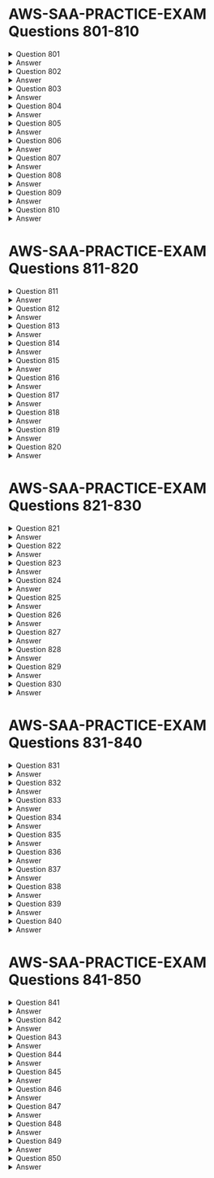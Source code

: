 # AWS-SAA-PRACTICE-EXAM Questions 801-810

<details>
  <summary>Question 801</summary>

A financial company needs to handle highly sensitive data. The company will store the data in an Amazon S3 bucket. The company needs to ensure that the data is encrypted in transit and at rest. The company must manage the encryption keys outside the AWS Cloud. Which solution will meet these requirements?

-   [ ] A.
    Encrypt the data in the S3 bucket with server-side encryption (SSE) that uses an AWS Key Management Service (AWS KMS) customer managed key.
-   [ ] B.
    Encrypt the data in the S3 bucket with server-side encryption (SSE) that uses an AWS Key Management Service (AWS KMS) AWS managed key.
-   [ ] C.
    Encrypt the data in the S3 bucket with the default server-side encryption (SSE).
-   [ ] D.
    Encrypt the data at the company's data center before storing the data in the S3 bucket.

</details>

<details>
  <summary>Answer</summary>

-   [ ] D.
    Encrypt the data at the company's data center before storing the data in the S3 bucket.

Why this is the correct answer:

-   [ ]
    Encrypting the data before it reaches AWS allows the company to maintain full control over the encryption keys.
-   [ ]
    This satisfies the requirement that the company manage the encryption keys outside of the AWS Cloud.

<hr> Why are the other answers wrong? <hr>

-   [ ]
    A and B. AWS KMS, whether using customer managed or AWS managed keys, involves AWS managing part or all of the key management, which does not meet the requirement.
-   [ ]
    C. Default server-side encryption (SSE-S3) is managed by AWS and does not allow the company to manage the encryption keys.

</details>

<details>
  <summary>Question 802</summary>

A company wants to run its payment application on AWS. The application receives payment notifications from mobile devices. Payment notifications require a basic validation before they are sent for further processing. The backend processing application is long running and requires compute and memory to be adjusted. The company does not want to manage the infrastructure. Which solution will meet these requirements with the LEAST operational overhead?

-   [ ] A.
    Create an Amazon Simple Queue Service (Amazon SQS) queue. Integrate the queue with an Amazon EventBridge rule to receive payment notifications from mobile devices. Configure the rule to validate payment notifications and send the notifications to the backend application. Deploy the backend application on Amazon Elastic Kubernetes Service (Amazon EKS) Anywhere. Create a standalone cluster.
-   [ ] B.
    Create an Amazon API Gateway API. Integrate the API with an AWS Step Functions state machine to receive payment notifications from mobile devices. Invoke the state machine to validate payment notifications and send the notifications to the backend application. Deploy the backend application on Amazon Elastic Kubernetes Service (Amazon EKS). Configure an EKS cluster with self-managed nodes.
-   [ ] C.
    Create an Amazon Simple Queue Service (Amazon SQS) queue. Integrate the queue with an Amazon EventBridge rule to receive payment notifications from mobile devices. Configure the rule to validate payment notifications and send the notifications to the backend application. Deploy the backend application on Amazon EC2 Spot Instances. Configure a Spot Fleet with a default allocation strategy.
-   [ ] D.
    Create an Amazon API Gateway API. Integrate the API with AWS Lambda to receive payment notifications from mobile devices. Invoke a Lambda function to validate payment notifications and send the notifications to the backend application. Deploy the backend application on Amazon Elastic Container Service (Amazon ECS). Configure Amazon ECS with an AWS Fargate launch type.

</details>

<details>
  <summary>Answer</summary>

-   [ ] D.
    Create an Amazon API Gateway API. Integrate the API with AWS Lambda to receive payment notifications from mobile devices. Invoke a Lambda function to validate payment notifications and send the notifications to the backend application. Deploy the backend application on Amazon Elastic Container Service (Amazon ECS). Configure Amazon ECS with an AWS Fargate launch type.

Why this is the correct answer:

-   [ ]
    Amazon API Gateway and AWS Lambda are serverless services that handle the receiving and processing of payment notifications without infrastructure management.
-   [ ]
    Amazon ECS with AWS Fargate launch type also eliminates the need to manage the underlying EC2 instances for the backend application.
-   [ ]
    This combination provides a fully managed, scalable, and cost-effective solution.

<hr> Why are the other answers wrong? <hr>

-   [ ]
    A and B. Amazon EKS Anywhere and self-managed nodes in EKS require managing the Kubernetes infrastructure, which increases operational overhead.
-   [ ]
    C. Amazon EC2 Spot Instances require managing EC2 instances and dealing with potential interruptions, which increases operational overhead.

</details>

<details>
  <summary>Question 803</summary>

A solutions architect is designing a user authentication solution for a company. The solution must invoke two-factor authentication for users that log in from inconsistent geographical locations, IP addresses, or devices. The solution must also be able to scale up to accommodate millions of users. Which solution will meet these requirements?

-   [ ] A.
    Configure Amazon Cognito user pools for user authentication. Enable the risk-based adaptive authentication feature with multifactor authentication (MFA).
-   [ ] B.
    Configure Amazon Cognito identity pools for user authentication. Enable multi-factor authentication (MFA).
-   [ ] C.
    Configure AWS Identity and Access Management (IAM) users for user authentication. Attach an IAM policy that allows the AllowManage OwnUserMFA action.
-   [ ] D.
    Configure AWS IAM Identity Center (AWS Single Sign-On) authentication for user authentication. Configure the permission sets to require multi-factor authentication (MFA).

</details>

<details>
  <summary>Answer</summary>

-   [ ] A.
    Configure Amazon Cognito user pools for user authentication. Enable the risk-based adaptive authentication feature with multifactor authentication (MFA).

Why this is the correct answer:

-   [ ]
    Amazon Cognito user pools provide user directory services and support for MFA.
-   [ ]
    The risk-based adaptive authentication feature can dynamically require MFA based on contextual information like location, IP address, and device.
-   [ ]
    Cognito user pools are designed to scale to millions of users.

<hr> Why are the other answers wrong? <hr>

-   [ ]
    B. Amazon Cognito identity pools are for authorizing access to AWS resources, not for user authentication.
-   [ ]
    C. IAM users are for managing AWS resource access, not for authenticating application users. IAM does not provide risk-based adaptive authentication.
-   [ ]
    D. AWS IAM Identity Center (successor to AWS Single Sign-On) is for federated authentication to AWS accounts and applications, not for managing user authentication within an application.

</details>

<details>
  <summary>Question 804</summary>

A company has an Amazon S3 data lake. The company needs a solution that transforms the data from the data lake and loads the data into a data warehouse every day. The data warehouse must have massively parallel processing (MPP) capabilities. Data analysts then need to create and train machine learning (ML) models by using SQL commands on the data. The solution must use serverless AWS services wherever possible. Which solution will meet these requirements?

-   [ ] A.
    Run a daily Amazon EMR job to transform the data and load the data into Amazon Redshift. Use Amazon Redshift ML to create and train the ML models.
-   [ ] B.
    Run a daily Amazon EMR job to transform the data and load the data into Amazon Aurora Serverless. Use Amazon Aurora ML to create and train the ML models.
-   [ ] C.
    Run a daily AWS Glue job to transform the data and load the data into Amazon Redshift Serverless. Use Amazon Redshift ML to create and train the ML models.
-   [ ] D.
    Run a daily AWS Glue job to transform the data and load the data into Amazon Athena tables. Use Amazon Athena ML to create and train the ML models.

</details>

<details>
  <summary>Answer</summary>

-   [ ] C.
    Run a daily AWS Glue job to transform the data and load the data into Amazon Redshift Serverless. Use Amazon Redshift ML to create and train the ML models.

Why this is the correct answer:

-   [ ]
    AWS Glue is a serverless data integration service that can transform data.
-   [ ]
    Amazon Redshift Serverless provides a serverless data warehouse with MPP capabilities.
-   [ ]
    Amazon Redshift ML enables creating and training ML models using SQL.
-   [ ]
    This combination meets all requirements using serverless services.

<hr> Why are the other answers wrong? <hr>

-   [ ]
    A and B. Amazon EMR is not serverless, and Amazon Aurora Serverless does not have the same MPP capabilities as Redshift, nor does it offer built-in ML capabilities like Redshift ML.
-   [ ]
    D. Amazon Athena is a serverless query service, not a data warehouse. While it can be used for analysis, it is not optimized for the same data warehousing and ML use cases as Redshift. Amazon Athena ML also has different capabilities than Redshift ML.

</details>

<details>
  <summary>Question 805</summary>

A company runs containers in a Kubernetes environment in the company's local data center. The company wants to use Amazon Elastic Kubernetes Service (Amazon EKS) and other AWS managed services. Data must remain locally in the company's data center and cannot be stored in any remote site or cloud to maintain compliance. Which solution will meet these requirements?

-   [ ] A.
    Deploy AWS Local Zones in the company's data center.
-   [ ] B.
    Use an AWS Snowmobile in the company's data center.
-   [ ] C.
    Install an AWS Outposts rack in the company's data center.
-   [ ] D.
    Install an AWS Snowball Edge Storage Optimized node in the data center.

</details>

<details>
  <summary>Answer</summary>

-   [ ] C.
    Install an AWS Outposts rack in the company's data center.

Why this is the correct answer:

-   [ ]
    AWS Outposts brings AWS infrastructure and services to your on-premises data center.
-   [ ]
    This allows the company to run Amazon EKS and other AWS services on-premises, ensuring data remains local.

<hr> Why are the other answers wrong? <hr>

-   [ ]
    A. AWS Local Zones are an extension of an AWS Region and are not deployed in the company's data center.
-   [ ]
    B. AWS Snowmobile is a data transfer service for moving large amounts of data into AWS, not for running AWS services on-premises.
-   [ ]
    D. AWS Snowball Edge is a device for edge computing and data transfer, not for running EKS or other AWS services on-premises.

</details>

<details>
  <summary>Question 806</summary>

A social media company has workloads that collect and process data. The workloads store the data in on-premises NFS storage. The data store cannot scale fast enough to meet the company's expanding business needs. The company wants to migrate the current data store to AWS. Which solution will meet these requirements MOST cost-effectively?

-   [ ] A.
    Set up an AWS Storage Gateway Volume Gateway. Use an Amazon S3 Lifecycle policy to transition the data to the appropriate storage class.
-   [ ] B.
    Set up an AWS Storage Gateway Amazon S3 File Gateway. Use an Amazon S3 Lifecycle policy to transition the data to the appropriate storage class.
-   [ ] C.
    Use the Amazon Elastic File System (Amazon EFS) Standard-Infrequent Access (Standard-IA) storage class. Activate the infrequent access lifecycle policy.
-   [ ] D.
    Use the Amazon Elastic File System (Amazon EFS) One Zone-Infrequent Access (One Zone-IA) storage class. Activate the infrequent access lifecycle policy.

</details>

<details>
  <summary>Answer</summary>

-   [ ] B.
    Set up an AWS Storage Gateway Amazon S3 File Gateway. Use an Amazon S3 Lifecycle policy to transition the data to the appropriate storage class.

Why this is the correct answer:

-   [ ]
    AWS Storage Gateway File Gateway allows you to store data in Amazon S3 while providing local access to applications via file protocols.
-   [ ]
    S3 Lifecycle policies automate the movement of data to lower-cost storage classes, optimizing costs.
-   [ ]
    This is cost-effective because you leverage S3's scalability and cost-efficiency.

<hr> Why are the other answers wrong? <hr>

-   [ ]
    A. Volume Gateway presents block storage to on-premises applications, which is not suitable for file-based workloads and is generally more expensive than S3.
-   [ ]
    C and D. Amazon EFS is a scalable file storage service for use with EC2 instances. While it provides file storage, it is generally more expensive than S3 for large-scale data storage, and using infrequent access tiers does not provide the same cost optimization as S3 Lifecycle policies.

</details>

<details>
  <summary>Question 807</summary>

A company uses high concurrency AWS Lambda functions to process a constantly increasing number of messages in a message queue during marketing events. The Lambda functions use CPU intensive code to process the messages. The company wants to reduce the compute costs and to maintain service latency for its customers. Which solution will meet these requirements?

-   [ ] A.
    Configure reserved concurrency for the Lambda functions. Decrease the memory allocated to the Lambda functions.
-   [ ] B.
    Configure reserved concurrency for the Lambda functions. Increase the memory according to AWS Compute Optimizer recommendations.
-   [ ] C.
    Configure provisioned concurrency for the Lambda functions. Decrease the memory allocated to the Lambda functions.
-   [ ] D.
    Configure provisioned concurrency for the Lambda functions. Increase the memory according to AWS Compute Optimizer recommendations.

</details>

<details>
  <summary>Answer</summary>

-   [ ] D.
    Configure provisioned concurrency for the Lambda functions. Increase the memory according to AWS Compute Optimizer recommendations.

Why this is the correct answer:

-   [ ]
    Provisioned concurrency keeps Lambda functions initialized and ready to respond, minimizing cold starts and maintaining low latency.
-   [ ]
    Increasing memory can improve CPU performance for Lambda functions, as Lambda allocates CPU power proportionally to memory.
-   [ ]
    AWS Compute Optimizer provides recommendations for optimizing Lambda function memory allocation based on performance data.

<hr> Why are the other answers wrong? <hr>

-   [ ]
    A. Reserved concurrency helps to manage concurrency but does not eliminate cold starts or improve CPU performance. Decreasing memory would likely worsen CPU performance.
-   [ ]
    B. Reserved concurrency does not address cold starts. Increasing memory without considering Compute Optimizer recommendations might not be cost-effective.
-   [ ]
    C. Provisioned concurrency helps with cold starts, but decreasing memory would likely reduce CPU performance.

</details>

<details>
  <summary>Question 808</summary>

A company runs its workloads on Amazon Elastic Container Service (Amazon ECS). The container images that the ECS task definition uses need to be scanned for Common Vulnerabilities and Exposures (CVEs). New container images that are created also need to be scanned. Which solution will meet these requirements with the FEWEST changes to the workloads?

-   [ ] A.
    Use Amazon Elastic Container Registry (Amazon ECR) as a private image repository to store the container images. Specify scan on push filters for the ECR basic scan.
-   [ ] B.
    Store the container images in an Amazon S3 bucket. Use Amazon Macie to scan the images. Use an S3 Event Notification to initiate a Macie scan for every event with an s3:ObjectCreated:Put event type.
-   [ ] C.
    Deploy the workloads to Amazon Elastic Kubernetes Service (Amazon EKS). Use Amazon Elastic Container Registry (Amazon ECR) as a private image repository. Specify scan on push filters for the ECR enhanced scan.
-   [ ] D.
    Store the container images in an Amazon S3 bucket that has versioning enabled. Configure an S3 Event Notification for s3:ObjectCreated:\* events to invoke an AWS Lambda function. Configure the Lambda function to initiate an Amazon Inspector scan.

</details>

<details>
  <summary>Answer</summary>

-   [ ] A.
    Use Amazon Elastic Container Registry (Amazon ECR) as a private image repository to store the container images. Specify scan on push filters for the ECR basic scan.

Why this is the correct answer:

-   [ ]
    Amazon ECR can scan container images for vulnerabilities when they are pushed to the repository.
-   [ ]
    This integrates directly with the container image storage and requires minimal changes to the workload deployment process.

<hr> Why are the other answers wrong? <hr>

-   [ ]
    B. Amazon Macie is a data security and privacy service that discovers sensitive data in S3, not for scanning container images for CVEs. This solution is not designed for this purpose.
-   [ ]
    C. Deploying workloads to Amazon EKS is not necessary for scanning container images. ECR can scan images regardless of where they are deployed.
-   [ ]
    D. Storing images in S3 and using Lambda and Inspector adds complexity and is not as efficient as using ECR's built-in scanning.

</details>

<details>
  <summary>Question 809</summary>

A company uses an AWS Batch job to run its end-of-day sales process. The company needs a serverless solution that will invoke a third-party reporting application when the AWS Batch job is successful. The reporting application has an HTTP API interface that uses username and password authentication. Which solution will meet these requirements?

-   [ ] A.
    Configure an Amazon EventBridge rule to match incoming AWS Batch job SUCCEEDED events. Configure the third-party API as an EventBridge API destination with a username and password. Set the API destination as the EventBridge rule target.
-   [ ] B.
    Configure Amazon EventBridge Scheduler to match incoming AWS Batch job SUCCEEDED events. Configure an AWS Lambda function to invoke the third-party API by using a username and password. Set the Lambda function as the EventBridge rule target.
-   [ ] C.
    Configure an AWS Batch job to publish job SUCCEEDED events to an Amazon API Gateway REST API. Configure an HTTP proxy integration on the API Gateway REST API to invoke the third-party API by using a username and password.
-   [ ] D.
    Configure an AWS Batch job to publish job SUCCEEDED events to an Amazon API Gateway REST API. Configure a proxy integration on the API Gateway REST API to an AWS Lambda function. Configure the Lambda function to invoke the third-party API by using a username and password.

</details>

<details>
  <summary>Answer</summary>

-   [ ] A.
    Configure an Amazon EventBridge rule to match incoming AWS Batch job SUCCEEDED events. Configure the third-party API as an EventBridge API destination with a username and password. Set the API destination as the EventBridge rule target.

Why this is the correct answer:

-   [ ]
    Amazon EventBridge can directly invoke HTTP API endpoints using API destinations.
-   [ ]
    This simplifies the process of connecting AWS services to external APIs without needing additional services like Lambda or API Gateway.
-   [ ]
    EventBridge API destinations can handle authentication, making it suitable for invoking the third-party API.

<hr> Why are the other answers wrong? <hr>

-   [ ]
    B. EventBridge Scheduler is for scheduling events, not for reacting to events like a successful Batch job. Using Lambda adds complexity.
-   [ ]
    C and D. Using API Gateway to invoke the third-party API adds unnecessary complexity compared to EventBridge API destinations. It introduces another service that needs to be configured and managed.

</details>

<details>
  <summary>Question 810</summary>

A company collects and processes data from a vendor. The vendor stores its data in an Amazon RDS for MySQL database in the vendor's own AWS account. The company's VPC does not have an internet gateway, an AWS Direct Connect connection, or an AWS Site-to-Site VPN connection. The company needs to access the data that is in the vendor database. Which solution will meet this requirement?

-   [ ] A.
    Instruct the vendor to sign up for the AWS Hosted Connection Direct Connect Program. Use VPC peering to connect the company's VPC and the vendor's VPC.
-   [ ] B.
    Configure a client VPN connection between the company's VPC and the vendor's VPC. Use VPC peering to connect the company's VPC and the vendor's VPC.
-   [ ] C.
    Instruct the vendor to create a Network Load Balancer (NLB). Place the NLB in front of the Amazon RDS for MySQL database. Use AWS PrivateLink to integrate the company's VPC and the vendor's VPC.
-   [ ] D.
    Use AWS Transit Gateway to integrate the company's VPC and the vendor's VPC. Use VPC peering to connect the company's VPC and the vendor's VPC.

</details>

<details>
  <summary>Answer</summary>

-   [ ] C.
    Instruct the vendor to create a Network Load Balancer (NLB). Place the NLB in front of the Amazon RDS for MySQL database. Use AWS PrivateLink to integrate the company's VPC and the vendor's VPC.

Why this is the correct answer:

-   [ ]
    AWS PrivateLink allows you to access services across VPCs and accounts privately, without traversing the internet.
-   [ ]
    An NLB in front of the RDS database enables PrivateLink to access the database.
-   [ ]
    This solution works even without an internet gateway, Direct Connect, or Site-to-Site VPN.

<hr> Why are the other answers wrong? <hr>

-   [ ]
    A. Direct Connect requires a physical connection and is not needed for this scenario. VPC peering alone does not provide access without a network connection.
-   [ ]
    B. Client VPN is for individual users to connect to a VPC, not for VPC-to-VPC communication. VPC peering alone is insufficient.
-   [ ]
    D. Transit Gateway is for connecting multiple VPCs and on-premises networks, not necessary for this point-to-point connection. VPC peering alone is insufficient.

</details>


# AWS-SAA-PRACTICE-EXAM Questions 811-820

<details>
  <summary>Question 811</summary>

A company wants to set up Amazon Managed Grafana as its visualization tool. The company wants to visualize data from its Amazon RDS database as one data source. The company needs a secure solution that will not expose the data over the internet. Which solution will meet these requirements?

-   [ ] A.
    Create an Amazon Managed Grafana workspace without a VPC. Create a public endpoint for the RDS database. Configure the public endpoint as a data source in Amazon Managed Grafana.
-   [ ] B.
    Create an Amazon Managed Grafana workspace in a VPC. Create a private endpoint for the RDS database. Configure the private endpoint as a data source in Amazon Managed Grafana.
-   [ ] C.
    Create an Amazon Managed Grafana workspace without a VPCCreate an AWS PrivateLink endpoint to establish a connection between Amazon Managed Grafana and Amazon RDS. Set up Amazon RDS as a data source in Amazon Managed Grafana.
-   [ ] D.
    Create an Amazon Managed Grafana workspace in a VPC. Create a public endpoint for the RDS database. Configure the public endpoint as a data source in Amazon Managed Grafana.

</details>

<details>
  <summary>Answer</summary>

-   [ ] B.
    Create an Amazon Managed Grafana workspace in a VPC. Create a private endpoint for the RDS database. Configure the private endpoint as a data source in Amazon Managed Grafana.

Why this is the correct answer:

-   [ ]
    Creating both the Grafana workspace and the RDS database with private endpoints within a VPC ensures that the data communication does not traverse the internet.
-   [ ]
    This provides a secure and isolated environment for data visualization.

<hr> Why are the other answers wrong? <hr>

-   [ ]
    A and D. Using a public endpoint for the RDS database exposes the database to the internet, which is a security risk.
-   [ ]
    C. Creating a Grafana workspace without a VPC does not provide the necessary network isolation, even with PrivateLink. PrivateLink is used to access AWS services privately, not to isolate the Grafana workspace itself.

</details>

<details>
  <summary>Question 812</summary>

A company hosts a data lake on Amazon S3. The data lake ingests data in Apache Parquet format from various data sources. The company uses multiple transformation steps to prepare the ingested data. The steps include filtering of anomalies, normalizing of data to standard date and time values, and generation of aggregates for analyses. The company must store the transformed data in S3 buckets that data analysts access. The company needs a prebuilt solution for data transformation that does not require code. The solution must provide data lineage and data profiling. The company needs to share the data transformation steps with employees throughout the company. Which solution will meet these requirements?

-   [ ] A.
    Configure an AWS Glue Studio visual canvas to transform the data. Share the transformation steps with employees by using AWS Glue jobs.
-   [ ] B.
    Configure Amazon EMR Serverless to transform the data. Share the transformation steps with employees by using EMR Serverless jobs.
-   [ ] C.
    Configure AWS Glue DataBrew to transform the data. Share the transformation steps with employees by using DataBrew recipes.
-   [ ] D.
    Create Amazon Athena tables for the data. Write Athena SQL queries to transform the data. Share the Athena SQL queries with employees.

</details>

<details>
  <summary>Answer</summary>

-   [ ] C.
    Configure AWS Glue DataBrew to transform the data. Share the transformation steps with employees by using DataBrew recipes.

Why this is the correct answer:

-   [ ]
    AWS Glue DataBrew is a visual data preparation tool that allows users to clean and normalize data without writing code.
-   [ ]
    It provides data lineage and data profiling capabilities.
-   [ ]
    DataBrew uses "recipes" to define transformation steps, which can be easily shared with employees.

<hr> Why are the other answers wrong? <hr>

-   [ ]
    A. AWS Glue Studio is a visual interface for creating ETL jobs, but it may still require some coding and is not as focused on interactive data preparation as DataBrew. Sharing Glue jobs is less intuitive than sharing DataBrew recipes.
-   [ ]
    B. Amazon EMR Serverless is for running big data frameworks and requires code to define transformations. It does not provide built-in data lineage or profiling.
-   [ ]
    D. Amazon Athena is a query service, and while SQL can transform data, it requires coding and does not provide built-in data lineage or profiling. Sharing SQL queries is also less user-friendly for non-technical users.

</details>

<details>
  <summary>Question 813</summary>

A solutions architect runs a web application on multiple Amazon EC2 instances that are in individual target groups behind an Application Load Balancer (ALB). Users can reach the application through a public website. The solutions architect wants to allow engineers to use a development version of the website to access one specific development EC2 instance to test new features for the application. The solutions architect wants to use an Amazon Route 53 hosted zone to give the engineers access to the development instance. The solution must automatically route to the development instance even if the development instance is replaced. Which solution will meet these requirements?

-   [ ] A.
    Create an A Record for the development website that has the value set to the ALB. Create a listener rule on the ALB that forwards requests for the development website to the target group that contains the development instance.
-   [ ] B.
    Recreate the development instance with a public IP address. Create an A Record for the development website that has the value set to the public IP address of the development instance.
-   [ ] C.
    Create an A Record for the development website that has the value set to the ALB. Create a listener rule on the ALB to redirect requests for the development website to the public IP address of the development instance.
-   [ ] D.
    Place all the instances in the same target group. Create an A Record for the development website. Set the value to the ALB. Create a listener rule on the ALB that forwards requests for the development website to the target group.

</details>

<details>
  <summary>Answer</summary>

-   [ ] A.
    Create an A Record for the development website that has the value set to the ALB. Create a listener rule on the ALB that forwards requests for the development website to the target group that contains the development instance.

Why this is the correct answer:

-   [ ]
    Creating an A Record pointing to the ALB allows Route 53 to resolve the development website to the ALB.
-   [ ]
    An ALB listener rule can then route traffic based on the hostname to the specific target group with the development instance.
-   [ ]
    If the development instance is replaced, the ALB will automatically update its target group, ensuring consistent routing.

<hr> Why are the other answers wrong? <hr>

-   [ ]
    B. Using a public IP address for the development instance is not recommended for security and requires updating the Route 53 record if the IP changes.
-   [ ]
    C. Redirecting from the ALB to an instance's public IP is less efficient and does not provide the flexibility of ALB routing. It also has the same issue with IP address changes.
-   [ ]
    D. Placing all instances in the same target group defeats the purpose of isolating the development instance.

</details>

<details>
  <summary>Question 814</summary>

A company runs a container application on a Kubernetes cluster in the company's data center. The application uses Advanced Message Queuing Protocol (AMQP) to communicate with a message queue. The data center cannot scale fast enough to meet the company's expanding business needs. The company wants to migrate the workloads to AWS. Which solution will meet these requirements with the LEAST operational overhead?

-   [ ] A.
    Migrate the container application to Amazon Elastic Container Service (Amazon ECS). Use Amazon Simple Queue Service (Amazon SQS) to retrieve the messages.
-   [ ] B.
    Migrate the container application to Amazon Elastic Kubernetes Service (Amazon EKS). Use Amazon MQ to retrieve the messages.
-   [ ] C.
    Use highly available Amazon EC2 instances to run the application. Use Amazon MQ to retrieve the messages.
-   [ ] D.
    Use AWS Lambda functions to run the application. Use Amazon Simple Queue Service (Amazon SQS) to retrieve the messages.

</details>

<details>
  <summary>Answer</summary>

-   [ ] B.
    Migrate the container application to Amazon Elastic Kubernetes Service (Amazon EKS). Use Amazon MQ to retrieve the messages.

Why this is the correct answer:

-   [ ]
    Amazon EKS is a managed Kubernetes service, reducing the operational overhead of managing the Kubernetes control plane.
-   [ ]
    Amazon MQ is a managed message broker service that supports AMQP, ensuring compatibility with the existing application.
-   [ ]
    This combination allows the company to migrate their application with minimal changes and operational effort.

<hr> Why are the other answers wrong? <hr>

-   [ ]
    A. Amazon ECS is a container orchestration service, but Amazon SQS does not natively support AMQP, requiring application changes.
-   [ ]
    C. Using EC2 instances increases operational overhead for managing the underlying infrastructure.
-   [ ]
    D. AWS Lambda is an event-driven compute service and is not suitable for running long-running container applications that rely on message queues. It would require significant refactoring.

</details>

<details>
  <summary>Question 815</summary>

An online gaming company hosts its platform on Amazon EC2 instances behind Network Load Balancers (NLBs) across multiple AWS Regions. The NLBs can route requests to targets over the internet. The company wants to improve the customer playing experience by reducing end-to-end load time for its global customer base. Which solution will meet these requirements?

-   [ ] A.
    Create Application Load Balancers (ALBs) in each Region to replace the existing NLBs. Register the existing EC2 instances as targets for the ALBs in each Region.
-   [ ] B.
    Configure Amazon Route 53 to route equally weighted traffic to the NLBs in each Region.
-   [ ] C.
    Create additional NLBs and EC2 instances in other Regions where the company has large customer bases.
-   [ ] D.
    Create a standard accelerator in AWS Global Accelerator. Configure the existing NLBs as target endpoints.

</details>

<details>
  <summary>Answer</summary>

-   [ ] D.
    Create a standard accelerator in AWS Global Accelerator. Configure the existing NLBs as target endpoints.

Why this is the correct answer:

-   [ ]
    AWS Global Accelerator improves the performance of global applications by routing traffic through the AWS global network, reducing latency and jitter.
-   [ ]
    It provides static IP addresses that serve as a single entry point for the application.

<hr> Why are the other answers wrong? <hr>

-   [ ]
    A. Application Load Balancers (ALBs) operate at the application layer (Layer 7) and are not designed for the high-throughput, low-latency requirements of gaming applications.
-   [ ]
    B. Route 53 can route traffic, but it does not provide the same network-level optimizations as Global Accelerator. Equal weighting does not optimize for latency.
-   [ ]
    C. Creating additional NLBs and EC2 instances in more Regions can improve latency for some users but does not provide a global optimization solution like Global Accelerator.

</details>

<details>
  <summary>Question 816</summary>

A company has an on-premises application that uses SFTP to collect financial data from multiple vendors. The company is migrating to the AWS Cloud. The company has created an application that uses Amazon S3 APIs to upload files from vendors. Some vendors run their systems on legacy applications that do not support S3 APIs. The vendors want to continue to use SFTP-based applications to upload data. The company wants to use managed services for the needs of the vendors that use legacy applications. Which solution will meet these requirements with the LEAST operational overhead?

-   [ ] A.
    Create an AWS Database Migration Service (AWS DMS) instance to replicate data from the storage of the vendors that use legacy applications to Amazon S3. Provide the vendors with the credentials to access the AWS DMS instance.
-   [ ] B.
    Create an AWS Transfer Family endpoint for vendors that use legacy applications.
-   [ ] C.
    Configure an Amazon EC2 instance to run an SFTP server. Instruct the vendors that use legacy applications to use the SFTP server to upload data.
-   [ ] D.
    Configure an Amazon S3 File Gateway for vendors that use legacy applications to upload files to an SMB file share.

</details>

<details>
  <summary>Answer</summary>

-   [ ] B.
    Create an AWS Transfer Family endpoint for vendors that use legacy applications.

Why this is the correct answer:

-   [ ]
    AWS Transfer Family is a managed service that enables SFTP transfers directly into and out of Amazon S3.
-   [ ]
    It allows vendors to continue using their existing SFTP workflows without application changes.
-   [ ]
    As a managed service, it has the least operational overhead.

<hr> Why are the other answers wrong? <hr>

-   [ ]
    A. AWS DMS is for database migration, not for file transfer. It's not the right tool for this job.
-   [ ]
    C. Configuring an EC2 instance to run an SFTP server requires managing the server, operating system, and security, which increases operational overhead.
-   [ ]
    D. S3 File Gateway is for integrating S3 with on-premises applications using file protocols like SMB or NFS, not for providing SFTP access to external vendors.

</details>

<details>
  <summary>Question 817</summary>

A marketing team wants to build a campaign for an upcoming multi-sport event. The team has news reports from the past five years in PDF format. The team needs a solution to extract insights about the content and the sentiment of the news reports. The solution must use Amazon Textract to process the news reports. Which solution will meet these requirements with the LEAST operational overhead?

-   [ ] A.
    Provide the extracted insights to Amazon Athena for analysis. Store the extracted insights and analysis in an Amazon S3 bucket.
-   [ ] B.
    Store the extracted insights in an Amazon DynamoDB table. Use Amazon SageMaker to build a sentiment model.
-   [ ] C.
    Provide the extracted insights to Amazon Comprehend for analysis. Save the analysis to an Amazon S3 bucket.
-   [ ] D.
    Store the extracted insights in an Amazon S3 bucket. Use Amazon QuickSight to visualize and analyze the data.

</details>

<details>
  <summary>Answer</summary>

-   [ ] C.
    Provide the extracted insights to Amazon Comprehend for analysis. Save the analysis to an Amazon S3 bucket.

Why this is the correct answer:

-   [ ]
    Amazon Comprehend is a natural language processing (NLP) service that can extract insights and determine sentiment from text.
-   [ ]
    Storing the analysis in S3 provides a central repository for further use.
-   [ ]
    This solution leverages managed services, minimizing operational overhead.

<hr> Why are the other answers wrong? <hr>

-   [ ]
    A. Amazon Athena is a query service, not a sentiment analysis tool. It would require additional processing to extract insights and sentiment.
-   [ ]
    B. Using Amazon SageMaker to build a sentiment model adds complexity and requires machine learning expertise. DynamoDB is not the best choice for storing large amounts of text data.
-   [ ]
    D. Amazon QuickSight is a visualization tool, not a sentiment analysis service. It requires processed data to be effective.

</details>

<details>
  <summary>Question 818</summary>

A company's application runs on Amazon EC2 instances that are in multiple Availability Zones. The application needs to ingest real-time data from third-party applications. The company needs a data ingestion solution that places the ingested raw data in an Amazon S3 bucket. Which solution will meet these requirements?

-   [ ] A.
    Create Amazon Kinesis data streams for data ingestion. Create Amazon Kinesis Data Firehose delivery streams to consume the Kinesis data streams. Specify the S3 bucket as the destination of the delivery streams.
-   [ ] B.
    Create database migration tasks in AWS Database Migration Service (AWS DMS). Specify replication instances of the EC2 instances as the source endpoints. Specify the S3 bucket as the target endpoint. Set the migration type to migrate existing data and replicate ongoing changes.
-   [ ] C.
    Create and configure AWS DataSync agents on the EC2 instances. Configure DataSync tasks to transfer data from the EC2 instances to the S3 bucket.
-   [ ] D.
    Create an AWS Direct Connect connection to the application for data ingestion. Create Amazon Kinesis Data Firehose delivery streams to consume direct PUT operations from the application. Specify the S3 bucket as the destination of the delivery streams.

</details>

<details>
  <summary>Answer</summary>

-   [ ] A.
    Create Amazon Kinesis data streams for data ingestion. Create Amazon Kinesis Data Firehose delivery streams to consume the Kinesis data streams. Specify the S3 bucket as the destination of the delivery streams.

Why this is the correct answer:

-   [ ]
    Amazon Kinesis Data Streams can ingest real-time data streams at scale.
-   [ ]
    Amazon Kinesis Data Firehose can then deliver that data to an S3 bucket.
-   [ ]
    This combination is designed for real-time data ingestion and storage.

<hr> Why are the other answers wrong? <hr>

-   [ ]
    B. AWS DMS is for database migration, not for real-time data ingestion from applications.
-   [ ]
    C. AWS DataSync is for transferring large datasets, not for real-time streaming data.
-   [ ]
    D. Direct Connect is for establishing a dedicated network connection to AWS, not for data ingestion. Kinesis Data Firehose can deliver data to S3, but it needs a data source like Kinesis Data Streams.

</details>

<details>
  <summary>Question 819</summary>

A company's application is receiving data from multiple data sources. The size of the data varies and is expected to increase over time. The current maximum size is 700 KB. The data volume and data size continue to grow as more data sources are added. The company decides to use Amazon DynamoDB as the primary database for the application. A solutions architect needs to identify a solution that handles the large data sizes. Which solution will meet these requirements in the MOST operationally efficient way?

-   [ ] A.
    Create an AWS Lambda function to filter the data that exceeds DynamoDB item size limits. Store the larger data in an Amazon DocumentDB (with MongoDB compatibility) database.
-   [ ] B.
    Store the large data as objects in an Amazon S3 bucket. In a DynamoDB table, create an item that has an attribute that points to the S3 URL of the data.
-   [ ] C.
    Split all incoming large data into a collection of items that have the same partition key. Write the data to a DynamoDB table in a single operation by using the BatchWriteItem API operation.
-   [ ] D.
    Create an AWS Lambda function that uses gzip compression to compress the large objects as they are written to a DynamoDB table.

</details>

<details>
  <summary>Answer</summary>

-   [ ] B.
    Store the large data as objects in an Amazon S3 bucket. In a DynamoDB table, create an item that has an attribute that points to the S3 URL of the data.

Why this is the correct answer:

-   [ ]
    DynamoDB has a size limit for items. Storing large data in S3 and referencing it from DynamoDB allows you to handle data that exceeds this limit.
-   [ ]
    This is operationally efficient as it leverages S3 for storage and DynamoDB for metadata, without complex data manipulation.

<hr> Why are the other answers wrong? <hr>

-   [ ]
    A. Using Lambda to filter and DocumentDB for large data adds complexity and cost. DocumentDB is not designed for this purpose.
-   [ ]
    C. Splitting data into multiple items with the same partition key can lead to hot partitions and performance issues in DynamoDB. BatchWriteItem has its own limitations and does not solve the size issue.
-   [ ]
    D. Gzip compression might reduce the size, but it does not guarantee that the data will fit within DynamoDB's size limits, and it adds processing overhead.

</details>

<details>
  <summary>Question 820</summary>

A company is migrating a legacy application from an on-premises data center to AWS. The application relies on hundreds of cron jobs that run between 1 and 20 minutes on different recurring schedules throughout the day. The company wants a solution to schedule and run the cron jobs on AWS with minimal refactoring. The solution must support running the cron jobs in response to an event in the future. Which solution will meet these requirements?

-   [ ] A.
    Create a container image for the cron jobs. Use Amazon EventBridge Scheduler to create a recurring schedule. Run the cron job tasks as AWS Lambda functions.
-   [ ] B.
    Create a container image for the cron jobs. Use AWS Batch on Amazon Elastic Container Service (Amazon ECS) with a scheduling policy to run the cron jobs.
-   [ ] C.
    Create a container image for the cron jobs. Use Amazon EventBridge Scheduler to create a recurring schedule. Run the cron job tasks on AWS Fargate.
-   [ ] D.
    Create a container image for the cron jobs. Create a workflow in AWS Step Functions that uses a Wait state to run the cron jobs at a specified time. Use the RunTask action to run the cron job tasks on AWS Fargate.

</details>

<details>
  <summary>Answer</summary>

-   [ ] C.
    Create a container image for the cron jobs. Use Amazon EventBridge Scheduler to create a recurring schedule. Run the cron job tasks on AWS Fargate.

Why this is the correct answer:

-   [ ]
    Amazon EventBridge Scheduler is designed for scheduling tasks, including cron-like schedules, and can trigger tasks in the future.
-   [ ]
    AWS Fargate allows you to run containers without managing the underlying infrastructure, which fits the requirement for minimal refactoring.
-   [ ]
    This combination provides a managed and scalable solution for running cron jobs.

<hr> Why are the other answers wrong? <hr>

-   [ ]
    A. AWS Lambda has limitations on execution time (15 minutes), which might not be sufficient for some cron jobs.
-   [ ]
    B. AWS Batch is designed for batch processing workloads, not necessarily for scheduling recurring tasks like cron jobs.
-   [ ]
    D. AWS Step Functions is for orchestrating complex workflows, which adds unnecessary overhead for simple cron job scheduling.

</details>

# AWS-SAA-PRACTICE-EXAM Questions 821-830

<details>
  <summary>Question 821</summary>

A company uses Salesforce. The company needs to load existing data and ongoing data changes from Salesforce to Amazon Redshift for analysis. The company does not want the data to travel over the public internet. Which solution will meet these requirements with the LEAST development effort?

-   [ ] A.
    Establish a VPN connection from the VPC to Salesforce. Use AWS Glue DataBrew to transfer data.
-   [ ] B.
    Establish an AWS Direct Connect connection from the VPC to Salesforce. Use AWS Glue DataBrew to transfer data.
-   [ ] C.
    Create an AWS PrivateLink connection in the VPC to Salesforce. Use Amazon AppFlow to transfer data.
-   [ ] D.
    Create a VPC peering connection to Salesforce. Use Amazon AppFlow to transfer data.

</details>

<details>
  <summary>Answer</summary>

-   [ ] C.
    Create an AWS PrivateLink connection in the VPC to Salesforce. Use Amazon AppFlow to transfer data.

Why this is the correct answer:

-   [ ]
    AWS PrivateLink provides private connectivity between AWS services and supported SaaS applications like Salesforce, without exposing data to the internet.
-   [ ]
    Amazon AppFlow is a fully managed integration service that simplifies data transfer between AWS and SaaS applications, including Salesforce.
-   [ ]
    This combination provides secure data transfer with minimal development effort.

<hr> Why are the other answers wrong? <hr>

-   [ ]
    A and B. VPN and Direct Connect establish private connections, but AWS Glue DataBrew is primarily a data preparation tool, not optimized for direct data transfer from SaaS applications. They require more configuration and coding.
-   [ ]
    D. VPC peering cannot be directly established with SaaS applications like Salesforce. It's used for connecting VPCs within AWS.

</details>

<details>
  <summary>Question 822</summary>

A company recently migrated its application to AWS. The application runs on Amazon EC2 Linux instances in an Auto Scaling group across multiple Availability Zones. The application stores data in an Amazon Elastic File System (Amazon EFS) file system that uses EFS Standard-Infrequent Access storage. The application indexes the company's files. The index is stored in an Amazon RDS database. The company needs to optimize storage costs with some application and services changes. Which solution will meet these requirements MOST cost-effectively?

-   [ ] A.
    Create an Amazon S3 bucket that uses an Intelligent-Tiering lifecycle policy. Copy all files to the S3 bucket. Update the application to use Amazon S3 API to store and retrieve files.
-   [ ] B.
    Deploy Amazon FSx for Windows File Server file shares. Update the application to use CIFS protocol to store and retrieve files.
-   [ ] C.
    Deploy Amazon FSx for OpenZFS file system shares. Update the application to use the new mount point to store and retrieve files.
-   [ ] D.
    Create an Amazon S3 bucket that uses S3 Glacier Flexible Retrieval. Copy all files to the S3 bucket. Update the application to use Amazon S3 API to store and retrieve files as standard retrievals.

</details>

<details>
  <summary>Answer</summary>

-   [ ] A.
    Create an Amazon S3 bucket that uses an Intelligent-Tiering lifecycle policy. Copy all files to the S3 bucket. Update the application to use Amazon S3 API to store and retrieve files.

Why this is the correct answer:

-   [ ]
    Amazon S3 Intelligent-Tiering automatically optimizes storage costs by moving data between access tiers based on usage patterns.
-   [ ]
    S3 is generally more cost-effective for file storage than EFS, especially for large amounts of data.
-   [ ]
    While it requires application changes to use the S3 API, the long-term cost savings make it the most cost-effective option.

<hr> Why are the other answers wrong? <hr>

-   [ ]
    B. Amazon FSx for Windows File Server is designed for Windows-based applications and is generally more expensive than S3 for general file storage.
-   [ ]
    C. Amazon FSx for OpenZFS is a high-performance file system and is also more expensive than S3 for this use case.
-   [ ]
    D. Amazon S3 Glacier Flexible Retrieval is designed for archiving data with infrequent access and has retrieval costs and delays that are not suitable for an application that needs to store and retrieve files.

</details>

<details>
  <summary>Question 823</summary>

A robotics company is designing a solution for medical surgery. The robots will use advanced sensors, cameras, and AI algorithms to perceive their environment and to complete surgeries. The company needs a public load balancer in the AWS Cloud that will ensure seamless communication with backend services. The load balancer must be capable of routing traffic based on the query strings to different target groups. The traffic must also be encrypted. Which solution will meet these requirements?

-   [ ] A.
    Use a Network Load Balancer with a certificate attached from AWS Certificate Manager (ACM). Use query parameter-based routing.
-   [ ] B.
    Use a Gateway Load Balancer. Import a generated certificate in AWS Identity and Access Management (IAM). Attach the certificate to the load balancer. Use HTTP path-based routing.
-   [ ] C.
    Use an Application Load Balancer with a certificate attached from AWS Certificate Manager (ACM). Use query parameter-based routing.
-   [ ] D.
    Use a Network Load Balancer. Import a generated certificate in AWS Identity and Access Management (IAM). Attach the certificate to the load balancer. Use query parameter-based routing.

</details>

<details>
  <summary>Answer</summary>

-   [ ] C.
    Use an Application Load Balancer with a certificate attached from AWS Certificate Manager (ACM). Use query parameter-based routing.

Why this is the correct answer:

-   [ ]
    Application Load Balancers (ALBs) operate at the application layer (Layer 7) and support query parameter-based routing.
-   [ ]
    ALBs can also handle SSL/TLS termination, and certificates can be easily attached from AWS Certificate Manager (ACM) for encryption.

<hr> Why are the other answers wrong? <hr>

-   [ ]
    A and D. Network Load Balancers (NLBs) operate at the transport layer (Layer 4) and do not support query parameter-based routing. While NLBs can handle SSL/TLS termination, ALBs are better suited for application-level routing.
-   [ ]
    B. Gateway Load Balancers are used for deploying and scaling virtual appliances, not for application traffic routing based on query parameters.

</details>

<details>
  <summary>Question 824</summary>

A company has an application that runs on a single Amazon EC2 instance. The application uses a MySQL database that runs on the same EC2 instance. The company needs a highly available and automatically scalable solution to handle increased traffic. Which solution will meet these requirements?

-   [ ] A.
    Deploy the application to EC2 instances that run in an Auto Scaling group behind an Application Load Balancer. Create an Amazon Redshift cluster that has multiple MySQL-compatible nodes.
-   [ ] B.
    Deploy the application to EC2 instances that are configured as a target group behind an Application Load Balancer. Create an Amazon RDS for MySQL cluster that has multiple instances.
-   [ ] C.
    Deploy the application to EC2 instances that run in an Auto Scaling group behind an Application Load Balancer. Create an Amazon Aurora Serverless MySQL cluster for the database layer.
-   [ ] D.
    Deploy the application to EC2 instances that are configured as a target group behind an Application Load Balancer. Create an Amazon ElastiCache for Redis cluster that uses the MySQL connector.

</details>

<details>
  <summary>Answer</summary>

-   [ ] C.
    Deploy the application to EC2 instances that run in an Auto Scaling group behind an Application Load Balancer. Create an Amazon Aurora Serverless MySQL cluster for the database layer.

Why this is the correct answer:

-   [ ]
    Auto Scaling groups automatically scale the number of EC2 instances based on traffic, ensuring high availability and scalability for the application.
-   [ ]
    Application Load Balancers distribute traffic across the EC2 instances.
-   [ ]
    Amazon Aurora Serverless MySQL automatically scales the database capacity based on application needs, providing high availability and scalability for the database layer.

<hr> Why are the other answers wrong? <hr>

-   [ ]
    A. Amazon Redshift is a data warehouse service, not a replacement for a MySQL database.
-   [ ]
    B. While Amazon RDS for MySQL provides scalability and high availability, Aurora Serverless provides automatic scaling, reducing operational overhead.
-   [ ]
    D. Amazon ElastiCache for Redis is an in-memory data store, not a replacement for a MySQL database.

</details>

<details>
  <summary>Question 825</summary>

A company is planning to migrate data to an Amazon S3 bucket. The data must be encrypted at rest within the S3 bucket. The encryption key must be rotated automatically every year. Which solution will meet these requirements with the LEAST operational overhead?

-   [ ] A.
    Migrate the data to the S3 bucket. Use server-side encryption with Amazon S3 managed keys (SSE-S3). Use the built-in key rotation behavior of SSE-S3 encryption keys.
-   [ ] B.
    Create an AWS Key Management Service (AWS KMS) customer managed key. Enable automatic key rotation. Set the S3 bucket's default encryption behavior to use the customer managed KMS key. Migrate the data to the S3 bucket.
-   [ ] C.
    Create an AWS Key Management Service (AWS KMS) customer managed key. Set the S3 bucket's default encryption behavior to use the customer managed KMS key. Migrate the data to the S3 bucket. Manually rotate the KMS key every year.
-   [ ] D.
    Use customer key material to encrypt the data. Migrate the data to the S3 bucket. Create an AWS Key Management Service (AWS KMS) key without key material. Import the customer key material into the KMS key. Enable automatic key rotation.

</details>

<details>
  <summary>Answer</summary>

-   [ ] B.
    Create an AWS Key Management Service (AWS KMS) customer managed key. Enable automatic key rotation. Set the S3 bucket's default encryption behavior to use the customer managed KMS key. Migrate the data to the S3 bucket.

Why this is the correct answer:

-   [ ]
    AWS KMS customer managed keys allow you to control the encryption key.
-   [ ]
    Enabling automatic key rotation in KMS automates the yearly key rotation.
-   [ ]
    Setting the S3 bucket's default encryption to use the KMS key ensures all data is encrypted at rest.
-   [ ]
    This solution provides both encryption and automatic key rotation with the least operational overhead.

<hr> Why are the other answers wrong? <hr>

-   [ ]
    A. SSE-S3 keys are managed by AWS, and you do not have control over their rotation.
-   [ ]
    C. Manually rotating the KMS key adds operational overhead.
-   [ ]
    D. Importing customer key material into KMS adds complexity and is not necessary for automatic key rotation.

</details>

<details>
  <summary>Question 826</summary>

A company is migrating applications from an on-premises Microsoft Active Directory that the company manages to AWS. The company deploys the applications in multiple AWS accounts. The company uses AWS Organizations to manage the accounts centrally. The company's security team needs a single sign-on solution across all the company's AWS accounts. The company must continue to manage users and groups that are in the on-premises Active Directory. Which solution will meet these requirements?

-   [ ] A.
    Create an Enterprise Edition Active Directory in AWS Directory Service for Microsoft Active Directory. Configure the Active Directory to be the identity source for AWS IAM Identity Center.
-   [ ] B.
    Enable AWS IAM Identity Center. Configure a two-way forest trust relationship to connect the company's self-managed Active Directory with IAM Identity Center by using AWS Directory Service for Microsoft Active Directory.
-   [ ] C.
    Use AWS Directory Service and create a two-way trust relationship with the company's self-managed Active Directory.
-   [ ] D.
    Deploy an identity provider (IdP) on Amazon EC2. Link the IdP as an identity source within AWS IAM Identity Center.

</details>

<details>
  <summary>Answer</summary>

-   [ ] B.
    Enable AWS IAM Identity Center. Configure a two-way forest trust relationship to connect the company's self-managed Active Directory with IAM Identity Center by using AWS Directory Service for Microsoft Active Directory.

Why this is the correct answer:

-   [ ]
    AWS IAM Identity Center (successor to AWS Single Sign-On) provides single sign-on access to multiple AWS accounts.
-   [ ]
    A two-way forest trust with the on-premises Active Directory, facilitated by AWS Directory Service for Microsoft Active Directory, allows users to use their existing credentials.
-   [ ]
    This solution meets the requirements for centralized SSO and continued management of on-premises users.

<hr> Why are the other answers wrong? <hr>

-   [ ]
    A. Creating a new Active Directory in AWS and migrating users is more complex than establishing a trust relationship.
-   [ ]
    C. AWS Directory Service alone does not provide the SSO capabilities across multiple AWS accounts.
-   [ ]
    D. Deploying an IdP on EC2 adds operational overhead compared to using the managed AWS IAM Identity Center.

</details>

<details>
  <summary>Question 827</summary>

A company is planning to deploy its application on an Amazon Aurora PostgreSQL Serverless v2 cluster. The application will receive large amounts of traffic. The company wants to optimize the storage performance of the cluster as the load on the application increases. Which solution will meet these requirements MOST cost-effectively?

-   [ ] A.
    Configure the cluster to use the Aurora Standard storage configuration.
-   [ ] B.
    Configure the cluster storage type as Provisioned IOPS.
-   [ ] C.
    Configure the cluster storage type as General Purpose.
-   [ ] D.
    Configure the cluster to use the Aurora I/O-Optimized storage configuration.

</details>

<details>
  <summary>Answer</summary>

-   [ ] D.
    Configure the cluster to use the Aurora I/O-Optimized storage configuration.

Why this is the correct answer:

-   [ ]
    Aurora I/O-Optimized is designed to maximize I/O performance for heavy workloads, which aligns with the requirement for handling large amounts of traffic.
-   [ ]
    While it may have a higher cost per GB than standard storage, it can be more cost-effective overall for high-performance applications by reducing the need for over-provisioning compute resources.

<hr> Why are the other answers wrong? <hr>

-   [ ]
    A. Aurora Standard storage is the default and is suitable for most workloads but may not provide optimal performance for very high-traffic applications.
-   [ ]
    B. Provisioned IOPS is a storage setting for Amazon RDS, not specifically for Aurora Serverless v2 storage configuration.
-   [ ]
    C. General Purpose storage is a common storage type, but it is not optimized for I/O-intensive workloads like Aurora I/O-Optimized.

</details>

<details>
  <summary>Question 828</summary>

A financial services company that runs on AWS has designed its security controls to meet industry standards. The industry standards include the National Institute of Standards and Technology (NIST) and the Payment Card Industry Data Security Standard (PCI DSS). The company's third-party auditors need proof that the designed controls have been implemented and are functioning correctly. The company has hundreds of AWS accounts in a single organization in AWS Organizations. The company needs to monitor the current state of the controls across accounts. Which solution will meet these requirements?

-   [ ] A.
    Designate one account as the Amazon Inspector delegated administrator account from the Organizations management account. Integrate Inspector with Organizations to discover and scan resources across all AWS accounts. Enable Inspector industry standards for NIST and PCI DSS.
-   [ ] B.
    Designate one account as the Amazon GuardDuty delegated administrator account from the Organizations management account. In the designated GuardDuty administrator account, enable GuardDuty to protect all member accounts. Enable GuardDuty industry standards for NIST and PCI DSS.
-   [ ] C.
    Configure an AWS CloudTrail organization trail in the Organizations management account. Designate one account as the compliance account. Enable CloudTrail security standards for NIST and PCI DSS in the compliance account.
-   [ ] D.
    Designate one account as the AWS Security Hub delegated administrator account from the Organizations management account. In the designated Security Hub administrator account, enable Security Hub for all member accounts. Enable Security Hub standards for NIST and PCI DSS.

</details>

<details>
  <summary>Answer</summary>

-   [ ] D.
    Designate one account as the AWS Security Hub delegated administrator account from the Organizations management account. In the designated Security Hub administrator account, enable Security Hub for all member accounts. Enable Security Hub standards for NIST and PCI DSS.

Why this is the correct answer:

-   [ ]
    AWS Security Hub provides a central view of security alerts and compliance status across AWS accounts.
-   [ ]
    It supports security standards like NIST and PCI DSS, allowing you to assess your compliance posture.
-   [ ]
    Delegated administration in Organizations enables centralized management of Security Hub.

<hr> Why are the other answers wrong? <hr>

-   [ ]
    A. Amazon Inspector is a vulnerability management service for EC2 instances and container images, not for overall compliance monitoring against NIST and PCI DSS.
-   [ ]
    B. Amazon GuardDuty is a threat detection service that monitors for malicious activity, not for compliance with industry standards.
-   [ ]
    C. AWS CloudTrail records API calls and user activity, but it does not provide a compliance dashboard or assessment against standards like Security Hub.

</details>

<details>
  <summary>Question 829</summary>

A company uses an Amazon S3 bucket as its data lake storage platform. The S3 bucket contains a massive amount of data that is accessed randomly by multiple teams and hundreds of applications. The company wants to reduce the S3 storage costs and provide immediate availability for frequently accessed objects. What is the MOST operationally efficient solution that meets these requirements?

-   [ ] A.
    Create an S3 Lifecycle rule to transition objects to the S3 Intelligent-Tiering storage class.
-   [ ] B.
    Store objects in Amazon S3 Glacier. Use S3 Select to provide applications with access to the data.
-   [ ] C.
    Use data from S3 storage class analysis to create S3 Lifecycle rules to automatically transition objects to the S3 Standard-Infrequent Access (S3 Standard-IA) storage class.
-   [ ] D.
    Transition objects to the S3 Standard-Infrequent Access (S3 Standard-IA) storage class. Create an AWS Lambda function to transition objects to the S3 Standard storage class when they are accessed by an application.

</details>

<details>
  <summary>Answer</summary>

-   [ ] A.
    Create an S3 Lifecycle rule to transition objects to the S3 Intelligent-Tiering storage class.

Why this is the correct answer:

-   [ ]
    S3 Intelligent-Tiering automatically moves data between access tiers based on changing access patterns, optimizing costs while maintaining performance for frequently accessed objects.
-   [ ]
    Using a Lifecycle rule automates this process, making it operationally efficient.

<hr> Why are the other answers wrong? <hr>

-   [ ]
    B. Amazon S3 Glacier is for long-term archiving and has retrieval times that are not suitable for applications requiring immediate access.
-   [ ]
    C. While S3 storage class analysis and Lifecycle rules are useful, Intelligent-Tiering automates the tiering process without requiring manual configuration of rules based on analysis.
-   [ ]
    D. Using a Lambda function to move objects between storage classes adds complexity and operational overhead compared to using Intelligent-Tiering.

</details>

<details>
  <summary>Question 830</summary>

A company has 5 TB of datasets. The datasets consist of 1 million user profiles and 10 million connections. The user profiles have connections as many-to-many relationships. The company needs a performance efficient way to find mutual connections up to five levels. Which solution will meet these requirements?

-   [ ] A.
    Use an Amazon S3 bucket to store the datasets. Use Amazon Athena to perform SQL JOIN queries to find connections.
-   [ ] B.
    Use Amazon Neptune to store the datasets with edges and vertices. Query the data to find connections.
-   [ ] C.
    Use an Amazon S3 bucket to store the datasets. Use Amazon QuickSight to visualize connections.
-   [ ] D.
    Use Amazon RDS to store the datasets with multiple tables. Perform SQL JOIN queries to find connections.

</details>

<details>
  <summary>Answer</summary>

-   [ ] B.
    Use Amazon Neptune to store the datasets with edges and vertices. Query the data to find connections.

Why this is the correct answer:

-   [ ]
    Amazon Neptune is a graph database service that is designed to efficiently store and query highly connected data.
-   [ ]
    It is optimized for finding relationships and patterns in data, making it ideal for finding mutual connections in a social network.

<hr> Why are the other answers wrong? <hr>

-   [ ]
    A. Amazon S3 is object storage and Athena is a query service for data in S3. SQL JOIN queries are not efficient for traversing many levels of relationships in a graph-like dataset.
-   [ ]
    C. Amazon S3 is object storage, and Amazon QuickSight is a visualization tool. Neither is suitable for performing complex relationship queries.
-   [ ]
    D. Amazon RDS is a relational database service. SQL JOIN queries can become very slow and inefficient when traversing many levels of relationships, especially in large datasets.

</details>

# AWS-SAA-PRACTICE-EXAM Questions 831-840

<details>
  <summary>Question 831</summary>

A company needs a secure connection between its on-premises environment and AWS. This connection does not need high bandwidth and will handle a small amount of traffic. The connection should be set up quickly. What is the MOST cost-effective method to establish this type of connection?

-   [ ] A.
    Implement a client VPN.
-   [ ] B.
    Implement AWS Direct Connect.
-   [ ] C.
    Implement a bastion host on Amazon EC2.
-   [ ] D.
    Implement an AWS Site-to-Site VPN connection.

</details>

<details>
  <summary>Answer</summary>

-   [ ] D.
    Implement an AWS Site-to-Site VPN connection.

Why this is the correct answer:

-   [ ]
    AWS Site-to-Site VPN provides a secure, encrypted connection over the internet.
-   [ ]
    It is relatively quick to set up and cost-effective for lower bandwidth needs.

<hr> Why are the other answers wrong? <hr>

-   [ ]
    A. Client VPN is for individual users to connect, not for connecting an entire on-premises network.
-   [ ]
    B. AWS Direct Connect is for high-bandwidth, dedicated connections and is more expensive and time-consuming to set up.
-   [ ]
    C. A bastion host requires managing an EC2 instance and does not provide the same level of secure, encrypted connection as a Site-to-Site VPN.

</details>

<details>
  <summary>Question 832</summary>

A company has an on-premises SFTP file transfer solution. The company is migrating to the AWS Cloud to scale the file transfer solution and to optimize costs by using Amazon S3. The company's employees will use their credentials for the on-premises Microsoft Active Directory (AD) to access the new solution. The company wants to keep the current authentication and file access mechanisms. Which solution will meet these requirements with the LEAST operational overhead?

-   [ ] A.
    Configure an S3 File Gateway. Create SMB file shares on the file gateway that use the existing Active Directory to authenticate.
-   [ ] B.
    Configure an Auto Scaling group with Amazon EC2 instances to run an SFTP solution. Configure the group to scale up at 60% CPU utilization.
-   [ ] C.
    Create an AWS Transfer Family server with SFTP endpoints. Choose the AWS Directory Service option as the identity provider. Use AD Connector to connect the on-premises Active Directory.
-   [ ] D.
    Create an AWS Transfer Family SFTP endpoint. Configure the endpoint to use the AWS Directory Service option as the identity provider to connect to the existing Active Directory.

</details>

<details>
  <summary>Answer</summary>

-   [ ] C.
    Create an AWS Transfer Family server with SFTP endpoints. Choose the AWS Directory Service option as the identity provider. Use AD Connector to connect the on-premises Active Directory.

Why this is the correct answer:

-   [ ]
    AWS Transfer Family provides a managed SFTP service that integrates with Amazon S3.
-   [ ]
    Using AD Connector allows employees to use their existing AD credentials.
-   [ ]
    This solution minimizes operational overhead by using managed services.

<hr> Why are the other answers wrong? <hr>

-   [ ]
    A. S3 File Gateway is for integrating S3 with on-premises applications using file protocols, not for providing SFTP access to users.
-   [ ]
    B. Using EC2 instances and Auto Scaling requires managing the infrastructure, increasing operational overhead.
-   [ ]
    D. Creating only an SFTP endpoint without the server configuration is incomplete. You need the server to handle the SFTP protocol.

</details>

<details>
  <summary>Question 833</summary>

A company is designing an event-driven order processing system. Each order requires multiple validation steps after the order is created. An idempotent AWS Lambda function performs each validation step. Each validation step is independent from the other validation steps. Individual validation steps need only a subset of the order event information. The company wants to ensure that each validation step Lambda function has access to only the information from the order event that the function requires. The components of the order processing system should be loosely coupled to accommodate future business changes. Which solution will meet these requirements?

-   [ ] A.
    Create an Amazon Simple Queue Service (Amazon SQS) queue for each validation step. Create a new Lambda function to transform the order data to the format that each validation step requires and to publish the messages to the appropriate SQS queues. Subscribe each validation step Lambda function to its corresponding SQS queue.
-   [ ] B.
    Create an Amazon Simple Notification Service (Amazon SNS) topic. Subscribe the validation step Lambda functions to the SNS topic. Use message body filtering to send only the required data to each subscribed Lambda function.
-   [ ] C.
    Create an Amazon EventBridge event bus. Create an event rule for each validation step. Configure the input transformer to send only the required data to each target validation step Lambda function.
-   [ ] D.
    Create an Amazon Simple Queue Service (Amazon SQS) queue. Create a new Lambda function to subscribe to the SQS queue and to transform the order data to the format that each validation step requires. Use the new Lambda function to perform synchronous invocations of the validation step Lambda functions in parallel on separate threads.

</details>

<details>
  <summary>Answer</summary>

-   [ ] C.
    Create an Amazon EventBridge event bus. Create an event rule for each validation step. Configure the input transformer to send only the required data to each target validation step Lambda function.

Why this is the correct answer:

-   [ ]
    Amazon EventBridge allows you to create event rules that filter and transform events before sending them to target services.
-   [ ]
    The input transformer feature can be used to send only the necessary data to each Lambda function.
-   [ ]
    This approach provides loose coupling and ensures that each function receives only the data it needs.

<hr> Why are the other answers wrong? <hr>

-   [ ]
    A. Using SQS queues adds complexity with queue management and requires an additional Lambda function for data transformation and message routing.
-   [ ]
    B. SNS message filtering is less flexible and efficient than EventBridge input transformers for shaping event data.
-   [ ]
    D. Using a single SQS queue and a Lambda function to transform and invoke other Lambda functions introduces tight coupling and complexity. Synchronous invocations also reduce scalability.

</details>

<details>
  <summary>Question 834</summary>

A company is migrating a three-tier application to AWS. The application requires a MySQL database. In the past, the application users reported poor application performance when creating new entries. These performance issues were caused by users generating different real-time reports from the application during working hours. Which solution will improve the performance of the application when it is moved to AWS?

-   [ ] A.
    Import the data into an Amazon DynamoDB table with provisioned capacity. Refactor the application to use DynamoDB for reports.
-   [ ] B.
    Create the database on a compute optimized Amazon EC2 instance. Ensure compute resources exceed the on-premises database.
-   [ ] C.
    Create an Amazon Aurora MySQL Multi-AZ DB cluster with multiple read replicas. Configure the application to use the reader endpoint for reports.
-   [ ] D.
    Create an Amazon Aurora MySQL Multi-AZ DB cluster. Configure the application to use the backup instance of the cluster as an endpoint for the reports.

</details>

<details>
  <summary>Answer</summary>

-   [ ] C.
    Create an Amazon Aurora MySQL Multi-AZ DB cluster with multiple read replicas. Configure the application to use the reader endpoint for reports.

Why this is the correct answer:

-   [ ]
    Amazon Aurora MySQL Multi-AZ provides high availability.
-   [ ]
    Read replicas allow you to offload read traffic (reports) from the primary database, improving performance for write operations (creating new entries).
-   [ ]
    Using the reader endpoint directs report queries to the read replicas.

<hr> Why are the other answers wrong? <hr>

-   [ ]
    A. DynamoDB is a NoSQL database and requires significant application refactoring. It is not designed for complex reporting queries.
-   [ ]
    B. While a larger EC2 instance might improve performance, it does not address the issue of read traffic contention.
-   [ ]
    D. Using the backup instance for reports is not recommended as it can interfere with backup operations and may not always be available for queries.

</details>

<details>
  <summary>Question 835</summary>

A company is expanding a secure on-premises network to the AWS Cloud by using an AWS Direct Connect connection. The on-premises network has no direct internet access. An application that runs on the on-premises network needs to use an Amazon S3 bucket. Which solution will meet these requirements MOST cost-effectively?

-   [ ] A.
    Create a public virtual interface (VIF). Route the AWS traffic over the public VIF.
-   [ ] B.
    Create a VPC and a NAT gateway. Route the AWS traffic from the on-premises network to the NAT gateway.
-   [ ] C.
    Create a VPC and an Amazon S3 interface endpoint. Route the AWS traffic from the on-premises network to the S3 interface endpoint.
-   [ ] D.
    Create a VPC peering connection between the on-premises network and Direct Connect. Route the AWS traffic over the peering connection.

</details>

<details>
  <summary>Answer</summary>

-   [ ] C.
    Create a VPC and an Amazon S3 interface endpoint. Route the AWS traffic from the on-premises network to the S3 interface endpoint.

Why this is the correct answer:

-   [ ]
    An S3 interface endpoint allows you to access S3 privately from your on-premises network over Direct Connect, without traversing the internet.
-   [ ]
    This is the most cost-effective way to access S3 privately over Direct Connect.

<hr> Why are the other answers wrong? <hr>

-   [ ]
    A. A public VIF would route traffic over the internet, which is not allowed.
-   [ ]
    B. A NAT gateway is used for instances in a private subnet to access the internet, which is not applicable since the on-premises network has no internet access.
-   [ ]
    D. VPC peering is for connecting VPCs, not for connecting an on-premises network to S3.

</details>

<details>
  <summary>Question 836</summary>

A company serves its website by using an Auto Scaling group of Amazon EC2 instances in a single AWS Region. The website does not require a database. The company is expanding, and the company's engineering team deploys the website to a second Region. The company wants to distribute traffic across both Regions to accommodate growth and for disaster recovery purposes. The solution should not serve traffic from a Region in which the website is unhealthy. Which policy or resource should the company use to meet these requirements?

-   [ ] A.
    An Amazon Route 53 simple routing policy
-   [ ] B.
    An Amazon Route 53 multivalue answer routing policy
-   [ ] C.
    An Application Load Balancer in one Region with a target group that specifies the EC2 instance IDs from both Regions
-   [ ] D.
    An Application Load Balancer in one Region with a target group that specifies the IP addresses of the EC2 instances from both Regions

</details>

<details>
  <summary>Answer</summary>

-   [ ] B.
    An Amazon Route 53 multivalue answer routing policy

Why this is the correct answer:

-   [ ]
    Route 53 multivalue answer routing allows you to configure Route 53 to return multiple values, such as IP addresses for your web servers.
-   [ ]
    If a resource becomes unhealthy, Route 53 can stop including it in responses, providing health checks for disaster recovery.

<hr> Why are the other answers wrong? <hr>

-   [ ]
    A. Simple routing policy does not provide health checks.
-   [ ]
    C and D. An Application Load Balancer in one Region cannot distribute traffic across EC2 instances in different Regions. ALBs are regional resources.

</details>

<details>
  <summary>Question 837</summary>

A company runs its applications on Amazon EC2 instances that are backed by Amazon Elastic Block Store (Amazon EBS). The EC2 instances run the most recent Amazon Linux release. The applications are experiencing availability issues when the company's employees store and retrieve files that are 25 GB or larger. The company needs a solution that does not require the company to transfer files between EC2 instances. The files must be available across many EC2 instances and across multiple Availability Zones. Which solution will meet these requirements?

-   [ ] A.
    Migrate all the files to an Amazon S3 bucket. Instruct the employees to access the files from the S3 bucket.
-   [ ] B.
    Take a snapshot of the existing EBS volume. Mount the snapshot as an EBS volume across the EC2 instances. Instruct the employees to access the files from the EC2 instances.
-   [ ] C.
    Mount an Amazon Elastic File System (Amazon EFS) file system across all the EC2 instances. Instruct the employees to access the files from the EC2 instances.
-   [ ] D.
    Create an Amazon Machine Image (AMI) from the EC2 instances. Configure new EC2 instances from the AMI that use an instance store volume. Instruct the employees to access the files from the EC2 instances.

</details>

<details>
  <summary>Answer</summary>

-   [ ] C.
    Mount an Amazon Elastic File System (Amazon EFS) file system across all the EC2 instances. Instruct the employees to access the files from the EC2 instances.

Why this is the correct answer:

-   [ ]
    Amazon EFS is a scalable file storage service that can be mounted on multiple EC2 instances concurrently.
-   [ ]
    EFS is designed to be available across Availability Zones, meeting the requirement for high availability.
-   [ ]
    It eliminates the need to transfer files between instances.

<hr> Why are the other answers wrong? <hr>

-   [ ]
    A. Migrating to S3 requires application changes and may not provide the same file system semantics as EFS.
-   [ ]
    B. You cannot mount a single EBS volume across multiple EC2 instances. EBS volumes are block storage and are tied to a single instance.
-   [ ]
    D. Instance store volumes are ephemeral and tied to the lifecycle of the EC2 instance. They do not provide shared storage or availability across Availability Zones.

</details>

<details>
  <summary>Question 838</summary>

A company is running a highly sensitive application on Amazon EC2 backed by an Amazon RDS database. Compliance regulations mandate that all personally identifiable information (PII) be encrypted at rest. Which solution should a solutions architect recommend to meet this requirement with the LEAST amount of changes to the infrastructure?

-   [ ] A.
    Deploy AWS Certificate Manager to generate certificates. Use the certificates to encrypt the database volume.
-   [ ] B.
    Deploy AWS CloudHSM, generate encryption keys, and use the keys to encrypt database volumes.
-   [ ] C.
    Configure SSL encryption using AWS Key Management Service (AWS KMS) keys to encrypt database volumes.
-   [ ] D.
    Configure Amazon Elastic Block Store (Amazon EBS) encryption and Amazon RDS encryption with AWS Key Management Service (AWS KMS) keys to encrypt instance and database volumes.

</details>

<details>
  <summary>Answer</summary>

-   [ ] D.
    Configure Amazon Elastic Block Store (Amazon EBS) encryption and Amazon RDS encryption with AWS Key Management Service (AWS KMS) keys to encrypt instance and database volumes.

Why this is the correct answer:

-   [ ]
    EBS encryption encrypts the data at rest on the EC2 instance's storage volumes.
-   [ ]
    RDS encryption encrypts the data at rest within the RDS database.
-   [ ]
    Using AWS KMS provides a managed and secure way to manage the encryption keys.
-   [ ]
    This solution encrypts all relevant data at rest with minimal changes to the application infrastructure.

<hr> Why are the other answers wrong? <hr>

-   [ ]
    A. AWS Certificate Manager is for managing SSL/TLS certificates for network encryption, not for encrypting volumes.
-   [ ]
    B. AWS CloudHSM provides dedicated hardware security modules but is more complex and expensive than using KMS for this purpose.
-   [ ]
    C. SSL encryption encrypts data in transit, not at rest.

</details>

<details>
  <summary>Question 839</summary>

A company runs an AWS Lambda function in private subnets in a VPC. The subnets have a default route to the internet through an Amazon EC2 NAT instance. The Lambda function processes input data and saves its output as an object to Amazon S3. Intermittently, the Lambda function times out while trying to upload the object because of saturated traffic on the NAT instance's network. The company wants to access Amazon S3 without traversing the internet. Which solution will meet these requirements?

-   [ ] A.
    Replace the EC2 NAT instance with an AWS managed NAT gateway.
-   [ ] B.
    Increase the size of the EC2 NAT instance in the VPC to a network optimized instance type.
-   [ ] C.
    Provision a gateway endpoint for Amazon S3 in the VPUpdate the route tables of the subnets accordingly.
-   [ ] D.
    Provision a transit gateway. Place transit gateway attachments in the private subnets where the Lambda function is running.

</details>

<details>
  <summary>Answer</summary>

-   [ ] C.
    Provision a gateway endpoint for Amazon S3 in the VPUpdate the route tables of the subnets accordingly.

Why this is the correct answer:

-   [ ]
    An S3 gateway endpoint allows resources in the VPC to access S3 without going through the internet or a NAT instance.
-   [ ]
    This improves performance and reduces latency by keeping traffic within the AWS network.

<hr> Why are the other answers wrong? <hr>

-   [ ]
    A. Replacing the NAT instance with a NAT gateway might improve performance, but it still routes traffic through the NAT, which is not the requirement.
-   [ ]
    B. Increasing the size of the NAT instance might help with capacity, but it doesn't eliminate internet traffic.
-   [ ]
    D. Transit Gateway is for connecting multiple VPCs and on-premises networks, which is not necessary for this point-to-point S3 access. It's more complex and expensive than a gateway endpoint.

</details>

<details>
  <summary>Question 840</summary>

A news company that has reporters all over the world is hosting its broadcast system on AWS. The reporters send live broadcasts to the broadcast system. The reporters use software on their phones to send live streams through the Real Time Messaging Protocol (RTMP). A solutions architect must design a solution that gives the reporters the ability to send the highest quality streams. The solution must provide accelerated TCP connections back to the broadcast system. What should the solutions architect use to meet these requirements?

-   [ ] A.
    Amazon CloudFront
-   [ ] B.
    AWS Global Accelerator
-   [ ] C.
    AWS Client VPN
-   [ ] D.
    Amazon EC2 instances and AWS Elastic IP addresses

</details>

<details>
  <summary>Answer</summary>

-   [ ] B.
    AWS Global Accelerator

Why this is the correct answer:

-   [ ]
    AWS Global Accelerator uses the AWS global network to optimize the path from users to applications, reducing latency and improving performance.
-   [ ]
    It provides static IP addresses that serve as a fixed entry point for the application.
-   [ ]
    This is ideal for live streaming, which requires low latency and consistent performance.

<hr> Why are the other answers wrong? <hr>

-   [ ]
    A. Amazon CloudFront is a content delivery network (CDN) that is optimized for caching content, not for accelerating live streams.
-   [ ]
    C. AWS Client VPN is for secure remote access to a VPC, not for optimizing live stream delivery.
-   [ ]
    D. EC2 instances and Elastic IP addresses do not provide the same network optimization as Global Accelerator.

</details>

# AWS-SAA-PRACTICE-EXAM Questions 841-850

<details>
  <summary>Question 841</summary>

A company uses Amazon EC2 instances and Amazon Elastic Block Store (Amazon EBS) to run its self- managed database. The company has 350 TB of data spread across all EBS volumes. The company takes daily EBS snapshots and keeps the snapshots for 1 month. The daily change rate is 5% of the EBS volumes. Because of new regulations, the company needs to keep the monthly snapshots for 7 years. The company needs to change its backup strategy to comply with the new regulations and to ensure that data is available with minimal administrative effort. Which solution will meet these requirements MOST cost-effectively?

-   [ ] A. Keep the daily snapshot in the EBS snapshot standard tier for 1 month. Copy the monthly snapshot to Amazon S3 Glacier Deep Archive with a 7-year retention period.
-   [ ] B. Continue with the current EBS snapshot policy. Add a new policy to move the monthly snapshot to Amazon EBS Snapshots Archive with a 7-year retention period.
-   [ ] C. Keep the daily snapshot in the EBS snapshot standard tier for 1 month. Keep the monthly snapshot in the standard tier for 7 years. Use incremental snapshots.
-   [ ] D. Keep the daily snapshot in the EBS snapshot standard tier. Use EBS direct APIs to take snapshots of all the EBS volumes every month. Store the snapshots in an Amazon S3 bucket in the Infrequent Access tier for 7 years.

</details>

<details>
  <summary>Answer</summary>

-   [ ] B. Continue with the current EBS snapshot policy. Add a new policy to move the monthly snapshot to Amazon EBS Snapshots Archive with a 7-year retention period.

Why this is the correct answer:

-   [ ] Amazon EBS Snapshots Archive is designed for long-term retention of snapshots at a low cost.
-   [ ] Moving monthly snapshots to the archive tier meets the 7-year retention requirement cost-effectively.
-   [ ] Continuing the current daily snapshot policy ensures operational efficiency for short-term recovery needs.

<hr> Why are the other answers wrong? <hr>

-   [ ] A. Copying snapshots to S3 Glacier Deep Archive is more complex and may have longer retrieval times than using the EBS Snapshots Archive.
-   [ ] C. Keeping monthly snapshots in the standard tier is more expensive for long-term storage compared to the archive tier.
-   [ ] D. Using EBS direct APIs and managing snapshots in S3 adds operational overhead compared to using EBS Snapshot Archive.

</details>

<details>
  <summary>Question 842</summary>

A company runs an application on several Amazon EC2 instances that store persistent data on an Amazon Elastic File System (Amazon EFS) file system. The company needs to replicate the data to another AWS Region by using an AWS managed service solution. Which solution will meet these requirements MOST cost-effectively?

-   [ ] A. Use the EFS-to-EFS backup solution to replicate the data to an EFS file system in another Region.
-   [ ] B. Run a nightly script to copy data from the EFS file system to an Amazon S3 bucket. Enable S3 Cross-Region Replication on the S3 bucket.
-   [ ] C. Create a VPC in another Region. Establish a cross-Region VPC peer. Run a nightly rsync to copy data from the original Region to the new Region.
-   [ ] D. Use AWS Backup to create a backup plan with a rule that takes a daily backup and replicates it to another Region. Assign the EFS file system resource to the backup plan.

</details>

<details>
  <summary>Answer</summary>

-   [ ] D. Use AWS Backup to create a backup plan with a rule that takes a daily backup and replicates it to another Region. Assign the EFS file system resource to the backup plan.

Why this is the correct answer:

-   [ ] AWS Backup is a managed service that centralizes and automates backups across AWS services, including EFS.
-   [ ] It provides a cost-effective way to manage backup and replication policies.

<hr> Why are the other answers wrong? <hr>

-   [ ] A. EFS-to-EFS replication might not be the most cost-effective for all scenarios, especially if there are other backup needs.
-   [ ] B. Running nightly scripts and using S3 Cross-Region Replication requires more management and scripting.
-   [ ] C. Creating a new VPC and using rsync over a VPC peering connection adds complexity and cost compared to AWS Backup.

</details>

<details>
  <summary>Question 843</summary>

An ecommerce company is migrating its on-premises workload to the AWS Cloud. The workload currently consists of a web application and a backend Microsoft SQL database for storage. The company expects a high volume of customers during a promotional event. The new infrastructure in the AWS Cloud must be highly available and scalable. Which solution will meet these requirements with the LEAST administrative overhead?

-   [ ] A. Migrate the web application to two Amazon EC2 instances across two Availability Zones behind an Application Load Balancer. Migrate the database to Amazon RDS for Microsoft SQL Server with read replicas in both Availability Zones.
-   [ ] B. Migrate the web application to an Amazon EC2 instance that runs in an Auto Scaling group across two Availability Zones behind an Application Load Balancer. Migrate the database to two EC2 instances across separate AWS Regions with database replication.
-   [ ] C. Migrate the web application to Amazon EC2 instances that run in an Auto Scaling group across two Availability Zones behind an Application Load Balancer. Migrate the database to Amazon RDS with Multi-AZ deployment.
-   [ ] D. Migrate the web application to three Amazon EC2 instances across three Availability Zones behind an Application Load Balancer. Migrate the database to three EC2 instances across three Availability Zones.

</details>

<details>
  <summary>Answer</summary>

-   [ ] C. Migrate the web application to Amazon EC2 instances that run in an Auto Scaling group across two Availability Zones behind an Application Load Balancer. Migrate the database to Amazon RDS with Multi-AZ deployment.

Why this is the correct answer:

-   [ ] Auto Scaling groups provide scalability for the web application by automatically adjusting the number of EC2 instances.
-   [ ] Application Load Balancers distribute traffic across the EC2 instances.
-   [ ] Amazon RDS Multi-AZ deployments provide high availability for the database.
-   [ ] This combination minimizes administrative overhead by using managed services.

<hr> Why are the other answers wrong? <hr>

-   [ ] A. While this provides availability, it does not provide automatic scaling like Auto Scaling groups.
-   [ ] B. Replicating databases across separate AWS Regions adds complexity and latency compared to Multi-AZ deployments.
-   [ ] D. Using three Availability Zones for both the web application and the database is not necessary for high availability and may increase costs.

</details>

<details>
  <summary>Question 844</summary>

A company has an on-premises business application that generates hundreds of files each day. These files are stored on an SMB file share and require a low-latency connection to the application servers. A new company policy states all application-generated files must be copied to AWS. There is already a VPN connection to AWS.

The application development team does not have time to make the necessary code modifications to move the application to AWS. Which service should a solutions architect recommend to allow the application to copy files to AWS?

-   [ ] A. Amazon Elastic File System (Amazon EFS)
-   [ ] B. Amazon FSx for Windows File Server
-   [ ] C. AWS Snowball
-   [ ] D. AWS Storage Gateway

</details>

<details>
  <summary>Answer</summary>

-   [ ] D. AWS Storage Gateway

Why this is the correct answer:

-   [ ] AWS Storage Gateway allows on-premises applications to store data in AWS cloud storage.
-   [ ] It supports SMB file shares, providing a low-latency connection and enabling file copying without application modifications.

<hr> Why are the other answers wrong? <hr>

-   [ ] A. Amazon EFS is a file storage service for use with EC2 instances, not for on-premises applications.
-   [ ] B. Amazon FSx for Windows File Server is a fully managed Microsoft Windows file server, not designed for simple file copying.
-   [ ] C. AWS Snowball is a data transport solution for large datasets, not for ongoing file transfers.

</details>

<details>
  <summary>Question 845</summary>

A company has 15 employees. The company stores employee start dates in an Amazon DynamoDB table. The company wants to send an email message to each employee on the day of the employee's work anniversary. Which solution will meet these requirements with the MOST operational efficiency?

-   [ ] A. Create a script that scans the DynamoDB table and uses Amazon Simple Notification Service (Amazon SNS) to send email messages to employees when necessary. Use a cron job to run this script every day on an Amazon EC2 instance.
-   [ ] B. Create a script that scans the DynamoDB table and uses Amazon Simple Queue Service (Amazon SQS) to send email messages to employees when necessary. Use a cron job to run this script every day on an Amazon EC2 instance.
-   [ ] C. Create an AWS Lambda function that scans the DynamoDB table and uses Amazon Simple Notification Service (Amazon SNS) to send email messages to employees when necessary. Schedule this Lambda function to run every day.
-   [ ] D. Create an AWS Lambda function that scans the DynamoDB table and uses Amazon Simple Queue Service (Amazon SQS) to send email messages to employees when necessary. Schedule this Lambda function to run every day.

</details>

<details>
  <summary>Answer</summary>

-   [ ] C. Create an AWS Lambda function that scans the DynamoDB table and uses Amazon Simple Notification Service (Amazon SNS) to send email messages to employees when necessary. Schedule this Lambda function to run every day.

Why this is the correct answer:

-   [ ] AWS Lambda allows you to run code without provisioning or managing servers, providing high operational efficiency.
-   [ ] Amazon EventBridge (which schedules Lambda) and Amazon SNS are managed services, further reducing operational overhead.

<hr> Why are the other answers wrong? <hr>

-   [ ] A and B. Using EC2 instances and cron jobs requires managing the EC2 instances and scheduling, which increases operational overhead.
-   [ ] D. Using Amazon SQS instead of SNS is not necessary for sending emails and adds complexity. SNS is better suited for direct notifications.

</details>

<details>
  <summary>Question 846</summary>

A company's application is running on Amazon EC2 instances within an Auto Scaling group behind an Elastic Load Balancing (ELB) load balancer. Based on the application's history, the company anticipates a spike in traffic during a holiday each year. A solutions architect must design a strategy to ensure that the Auto Scaling group proactively increases capacity to minimize any performance impact on application users. Which solution will meet these requirements?

-   [ ] A. Create an Amazon CloudWatch alarm to scale up the EC2 instances when CPU utilization exceeds 90%.
-   [ ] B. Create a recurring scheduled action to scale up the Auto Scaling group before the expected period of peak demand.
-   [ ] C. Increase the minimum and maximum number of EC2 instances in the Auto Scaling group during the peak demand period.
-   [ ] D. Configure an Amazon Simple Notification Service (Amazon SNS) notification to send alerts when there are autoscaling:EC2_INSTANCE_LAUNCH events.

</details>

<details>
  <summary>Answer</summary>

-   [ ] B. Create a recurring scheduled action to scale up the Auto Scaling group before the expected period of peak demand.

Why this is the correct answer:

-   [ ] Scheduled actions allow you to scale an Auto Scaling group at specific times, which is ideal for predictable traffic spikes.
-   [ ] This proactive approach ensures capacity is available before the traffic increase.

<hr> Why are the other answers wrong? <hr>

-   [ ] A. CloudWatch alarms react to metrics, which is reactive scaling. It might not be fast enough for sudden spikes.
-   [ ] C. Manually changing the minimum and maximum sizes is not automated and can lead to errors.
-   [ ] D. SNS notifications only alert about scaling events but do not perform the scaling action.

</details>

<details>
  <summary>Question 847</summary>

A company uses Amazon RDS for PostgreSQL databases for its data tier. The company must implement password rotation for the databases.

Which solution meets this requirement with the LEAST operational overhead?

-   [ ] A. Store the password in AWS Secrets Manager. Enable automatic rotation on the secret.
-   [ ] B. Store the password in AWS Systems Manager Parameter Store. Enable automatic rotation on the parameter.
-   [ ] C. Store the password in AWS Systems Manager Parameter Store. Write an AWS Lambda function that rotates the password.
-   [ ] D. Store the password in AWS Key Management Service (AWS KMS). Enable automatic rotation on the AWS KMS key.

</details>

<details>
  <summary>Answer</summary>

-   [ ] A. Store the password in AWS Secrets Manager. Enable automatic rotation on the secret.

Why this is the correct answer:

-   [ ] AWS Secrets Manager is designed for storing and rotating database credentials.
-   [ ] Automatic rotation in Secrets Manager simplifies password management and reduces operational overhead.

<hr> Why are the other answers wrong? <hr>

-   [ ] B and C. Systems Manager Parameter Store does not provide built-in automatic rotation for database credentials. Lambda functions would need to be created and managed, increasing overhead.
-   [ ] D. AWS KMS is for managing encryption keys, not for database password rotation.

</details>

<details>
  <summary>Question 848</summary>

A company runs its application on Oracle Database Enterprise Edition. The company needs to migrate the application and the database to AWS. The company can use the Bring Your Own License (BYOL) model while migrating to AWS. The application uses third-party database features that require privileged access. A solutions architect must design a solution for the database migration.

Which solution will meet these requirements MOST cost-effectively?

-   [ ] A. Migrate the database to Amazon RDS for Oracle by using native tools. Replace the third-party features with AWS Lambda.
-   [ ] B. Migrate the database to Amazon RDS Custom for Oracle by using native tools. Customize the new database settings to support the third-party features.
-   [ ] C. Migrate the database to Amazon DynamoDB by using AWS Database Migration Service (AWS DMS). Customize the new database settings to support the third-party features.
-   [ ] D. Migrate the database to Amazon RDS for PostgreSQL by using AWS Database Migration Service (AWS DMS). Rewrite the application code to remove the dependency on third-party features.

</details>

<details>
  <summary>Answer</summary>

-   [ ] B. Migrate the database to Amazon RDS Custom for Oracle by using native tools. Customize the new database settings to support the third-party features.

Why this is the correct answer:

-   [ ] Amazon RDS Custom for Oracle allows you to customize the database environment, including enabling privileged access for third-party features.
-   [ ] Using native tools minimizes migration complexity.

<hr> Why are the other answers wrong? <hr>

-   [ ] A. Replacing database features with Lambda functions requires significant application code changes.
-   [ ] C. Migrating to DynamoDB (a NoSQL database) requires a complete application rewrite, which is costly and time-consuming.
-   [ ] D. Migrating to PostgreSQL and rewriting the application to remove dependencies on Oracle features is also a major undertaking.

</details>

<details>
  <summary>Question 849</summary>

A large international university has deployed all of its compute services in the AWS Cloud. These services include Amazon EC2, Amazon RDS, and Amazon DynamoDB. The university currently relies on many custom scripts to back up its infrastructure. However, the university wants to centralize management and automate data backups as much as possible by using AWS native options. Which solution will meet these requirements?

-   [ ] A. Use third-party backup software with an AWS Storage Gateway tape gateway virtual tape library.
-   [ ] B. Use AWS Backup to configure and monitor all backups for the services in use.
-   [ ] C. Use AWS Config to set lifecycle management to take snapshots of all data sources on a schedule.
-   [ ] D. Use AWS Systems Manager State Manager to manage the configuration and monitoring of backup tasks.

</details>

<details>
  <summary>Answer</summary>

-   [ ] B. Use AWS Backup to configure and monitor all backups for the services in use.

Why this is the correct answer:

-   [ ] AWS Backup is a managed service that centralizes and automates backups across various AWS services, including EC2, RDS, and DynamoDB.
-   [ ] It simplifies backup management and automation.

<hr> Why are the other answers wrong? <hr>

-   [ ] A. Using third-party software and Storage Gateway adds complexity and overhead.
-   [ ] C. AWS Config is for configuration management, not for managing backups.
-   [ ] D. AWS Systems Manager State Manager is for configuration management of EC2 instances, not for backup management.

</details>


<details>
  <summary>Question 850</summary>

A company wants to build a map of its IT infrastructure to identify and enforce policies on resources that pose security risks. The company's security team must be able to query data in the IT infrastructure map and quickly identify security risks. Which solution will meet these requirements with the LEAST operational overhead?

-   [ ] A.
    Use Amazon RDS to store the data. Use SQL to query the data to identify security risks.
-   [ ] B.
    Use Amazon Neptune to store the data. Use SPARQL to query the data to identify security risks.
-   [ ] C.
    Use Amazon Redshift to store the data. Use SQL to query the data to identify security risks.
-   [ ] D.
    Use Amazon DynamoDB to store the data. Use PartiQL to query the data to identify security risks.

</details>

<details>
  <summary>Answer</summary>

-   [ ] B.
    Use Amazon Neptune to store the data. Use SPARQL to query the data to identify security risks.

Why this is the correct answer:

-   [ ]
    Amazon Neptune is a graph database service that is designed to efficiently store and query interconnected data, which is ideal for mapping IT infrastructure and relationships between resources.
-   [ ]
    SPARQL is a query language specifically designed for graph databases, enabling efficient identification of complex relationships and security risks.

<hr> Why are the other answers wrong? <hr>

-   [ ]
    A, C, and D. While RDS, Redshift, and DynamoDB can store data, they are not optimized for querying relationships in the same way as a graph database. SQL and PartiQL are not as efficient for complex relationship queries as SPARQL.

</details>















